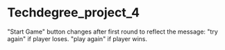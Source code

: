 # Techdegree_project_4

"Start Game" button changes after first round to reflect the message:
"try again" if player loses.
"play again" if player wins.

